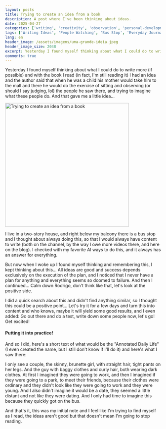 ```yaml
---
layout: posts
title: Trying to create an idea from a book
description: A post where I've been thinking about ideas.
date: 2025-04-27
categories: ['writing', 'creativity', 'observation', 'personal-development', 'reflections', 'everyday']
tags: ['Writing Ideas', 'People Watching', 'Bus Stop', 'Everyday Journaling', 'The Magic of Thinking Big', 'Gemini', 'Inspiration', 'Execution', 'Courage']
lang: en
header_image: /assets/imagens/uma-grande-ideia.jpeg
header_image_size: 2048
excerpt: Yesterday I found myself thinking about what I could do to write more (if possible) and with the ...
comments: true
---
```


Yesterday I found myself thinking about what I could do to write more (if possible) and with the book I read (in fact, I'm still reading it) I had an idea and the author said that when he was a child his mother would take him to the mall and there he would do the exercise of sitting and observing (or should I say judging, lol) the people he saw there, and trying to imagine what these people do. And that gave me a little idea...

<img loading='lazy' alt="Trying to create an idea from a book" src="{{ '/assets/imagens/uma-grande-ideia.jpeg' | relative_url }}" width="400" height="400">

I live in a two-story house, and right below my balcony there is a bus stop and I thought about always doing this, so that I would always have content to write (both on the channel, by the way I owe more videos there, and here on the blog). I checked with my favorite AI ways to do this, and it always has an answer for everything.

But now when I woke up I found myself thinking and remembering this, I kept thinking about this... All ideas are good and success depends exclusively on the execution of the plan, and I noticed that I never have a plan for anything and everything seems so doomed to failure. And then I continued... Calm down Rodrigo, don't think like that, let's look at the positive side.

I did a quick search about this and didn't find anything similar, so I thought this could be a positive point... Let's try it for a few days and turn this into content and who knows, maybe it will yield some good results, and I even added: Go out there and do a test, write down some people now, let's go! Get excited!

#### Putting it into practice!

And so I did, here's a short text of what would be the "Annotated Daily Life" (I even created the name, but I still don't know if I'll do it) and here's what I saw there:

I only see a couple, the skinny, brunette girl, with straight hair, tight pants on her legs. And the guy with baggy clothes and curly hair, both wearing dark clothes. At first I imagined they were going to work, and then I imagined if they were going to a park, to meet their friends, because their clothes were ordinary and they didn't look like they were going to work and they were young. And I also didn't imagine it would be a date, they seemed a little distant and not like they were dating. And I only had time to imagine this because they quickly got on the bus.

And that's it, this was my initial note and I feel like I'm trying to find myself as I read, the ideas aren't good but that doesn't mean I'm going to stop reading.
